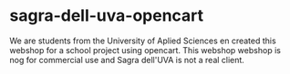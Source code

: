 sagra-dell-uva-opencart
=======================

We are students from the University of Aplied Sciences en created this webshop for a school project using opencart. 
This webshop webshop is nog for commercial use and Sagra dell'UVA is not a real client.
